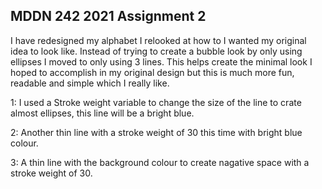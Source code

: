 ## MDDN 242 2021 Assignment 2

I have redesigned my alphabet I relooked at how to I wanted my original idea to look like. Instead of trying to create a bubble look by only using ellipses I moved to only using 3 lines. This helps create the minimal look I hoped to accomplish in my original design but this is much more fun, readable and simple which I really like.

1: I used a Stroke weight variable to change the size of the line to crate almost ellipses, this line will be a bright blue.

2: Another thin line with a stroke weight of 30 this time with bright blue colour.

3: A thin line with the background colour to create nagative space with a stroke weight of 30.
